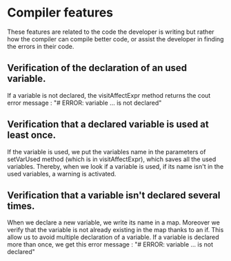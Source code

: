 # Compiler features

These features are related to the code the developer is writing but rather how the compiler can compile better code, or assist the developer in finding the errors in their code.

## Verification of the declaration of an used variable.

If a variable is not declared, the visitAffectExpr method returns the cout error message : "# ERROR: variable ... is not declared"
  
## Verification that a declared variable is used at least once.

If the variable is used, we put the variables name in the parameters of setVarUsed method (which is in visitAffectExpr), which saves all the used variables.
Thereby, when we look if a variable is used, if its name isn't in the used variables, a warning is activated.
  
## Verification that a variable isn't declared several times.

When we declare a new variable, we write its name in a map. Moreover we verify that the variable is not already existing in the map thanks to an if.
This allow us to avoid multiple declaration of a variable.
If a variable is declared more than once, we get this error message : "# ERROR: variable ... is not declared"